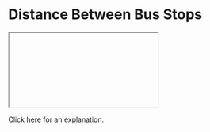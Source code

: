 # Distance Between Bus Stops 

<iframe></iframe>

Click [here](Explanation.md) for an explanation.

